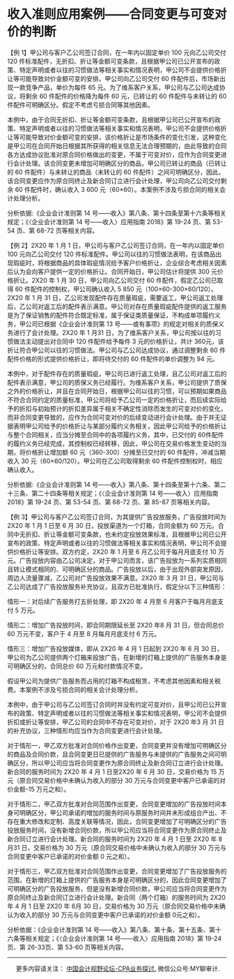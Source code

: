 ﻿收入准则应用案例——合同变更与可变对价的判断
======================

【例 1】甲公司与客户乙公司签订合同，在一年内以固定单价 100 元向乙公司交付 120 件标准配件，无折扣、折让等金额可变条款，且根据甲公司已公开宣布的政策、特定声明或者以往的习惯做法等相关事实和情况表明，甲公司不会提供价格折让等可能导致对价金额可变的安排。甲公司向乙公司交付 60 件配件后，市场新出现一款竞争产品，单价为每件 65 元。为了维系客户关系，甲公司与乙公司达成协议，将剩余 60 件配件的价格降为每件 60 元，已转让的 60 件配件与未转让的 60 件配件可明确区分。假定不考虑亏损合同等其他因素。

本例中，由于合同无折扣、折让等金额可变条款，且根据甲公司已公开宣布的政策、特定声明或者以往的习惯做法等相关事实和情况表明，甲公司不会提供价格折让等可能导致对价金额可变的安排，该价格折让是市场条件的变化引发，这种变化是甲公司在合同开始日根据其所获得的相关信息无法合理预期的，由此导致的合同各方达成协议批准对原合同价格做出的变更，不属于可变对价，应作为合同变更进行会计处理。该合同变更未增加可明确区分的商品，甲公司已转让的商品（已转让的 60 件配件）与未转让的商品（未转让的 60 件配件）之间可明确区分，因此，该合同变更应作为原合同终止及新合同订立进行会计处理，甲公司向乙公司交付剩余 60 件配件时，确认收入 3 600 元（60×60）。本案例不涉及亏损合同的相关会计处理分析。

分析依据:《企业会计准则第 14 号——收入》第八条、第十四条至第十六条等相关规定；《〈企业会计准则第 14 号——收入〉应用指南 2018》第 19-24 页、第 53-54 页、第 68-72 页等相关内容。

【例 2】2X20 年 1 月 1 日，甲公司与客户乙公司签订合同，在一年内以固定单价 100 元向乙公司交付 120 件标准配件。甲公司以往的习惯做法表明，在该商品出现瑕疵时，将根据商品的具体瑕疵情况给予客户价格折让，企业综合考虑相关因素后认为会向客户提供一定的价格折让。合同开始日，甲公司估计将提供 300 元价格折让。2X20 年 1 月 30 日，甲公司向乙公司交付 60 件配件，假定乙公司已取得 60 件配件的控制权，甲公司确认收入 5 850 元（100×60-300×60/120）。2X20 年 1 月 31 日，乙公司发现配件存在质量瑕疵，需要返工，甲公司返工处理后，乙公司对返工后的配件表示满意。甲公司对存在质量瑕疵配件提供的返工服务是为了保证销售的配件符合既定标准，属于保证类质量保证，不构成单项履约义务，甲公司已根据《企业会计准则第 13 号——或有事项》的规定对相关的质保义务进行了会计处理。2X20 年 1 月31 日，为了维系客户关系，甲公司按以往的习惯做法主动提出对合同中 120 件配件给予每件 3 元的价格折让，共计 360元，该折让符合甲公司以往的习惯做法。甲公司与乙公司达成协议，通过调整剩余 60 件配件价格的形式提供价格折让，即将待交付的 60 件配件的单价调整为 94 元。

本例中，对于配件存在的质量瑕疵，甲公司已进行返工处理，且乙公司对返工后的配件表示满意，甲公司的质保义务已经履行。为维系客户关系，甲公司提供了质保之外的价格折让，并且在合同开始日，根据甲公司以往的习惯，可以预期如果商品不符合合同约定的质量标准，甲公司将给予乙公司一定的价格折让，而后续实际给予的折扣与初始预计的折扣差异属于相关不确定性消除而发生的可变对价的变化，而非合同变更导致的，应作为合同可变对价的后续变动进行会计处理。由于并无证据表明甲公司给予的价格折让与某部分履约义务相关，因此甲公司给予的价格折让与整个合同相关，应当分摊至合同中的各项履约义务，其中，已交付的 60件配件的履约义务已经完成，其控制权已经转移，因此，甲公司在交易价格发生变动的当期，将价格折让增加额 60 元（360-300）分摊至已交付的 60 件配件，冲减当期收入 30 元（60×60/120）。甲公司在乙公司取得剩余 60 件配件控制权时，相应确认收入。

分析依据:《企业会计准则第 14 号——收入》第八条、第十四条至第十六条、第二十三条、第二十四条等相关规定；《〈企业会计准则第 14 号——收入〉应用指南 2018》第 19-24 页、第 53-54 页、第 68-72 页、第 85-87 页等相关内容。

【例 3】甲公司与客户乙公司签订合同，为其提供广告投放服务，广告投放时间为 2X20 年 1 月 1 日至 6 月 30 日，投放渠道为一个灯箱，合同金额为 60 万元。合同中无折扣、折让等金额可变条款，也未约定投放效果标准，且根据甲公司已公开宣布的政策、特定声明或者以往的习惯做法等相关事实和情况表明，甲公司不会提供价格折让等安排。双方约定，2X20 年 1 月至 6 月乙公司于每月月底支付 10 万元。广告投放内容由乙公司决定，对于甲公司而言，该广告投放为一系列实质相同且转让模式相同的、可明确区分的商品。广告投放以后，由于出现外部突发原因，周边人流量骤减，乙公司对广告投放效果不满意。2X20 年 3 月 31 日，甲公司与乙公司达成了广告投放服务补充协议，且双方已批准执行，假定分以下三种情形：

情形一：对后续广告服务打五折处理，即 2X20 年 4 月至 6 月客户于每月月底支付 5 万元。

情形二：增加广告投放时间，即合同期限延长至 2X20 年8 月 31 日，但合同总价 60 万元不变，客户于 4 月至 8 月每月月底支付 6 万元。

情形三：增加广告投放媒体，即从 2X20 年 4 月 1 日起到 2X20 年 6 月 30 日，甲公司为乙公司提供两个灯箱来投放广告，在新增的灯箱上提供的广告服务本身是可明确区分的，合同总价 60 万元和付款情况不变。

假设甲公司为提供广告服务而占用的灯箱不构成租赁，不考虑其他因素和相关税费。本案例不涉及亏损合同的相关会计处理分析。

本例中，由于甲公司与乙公司签订合同时并没有约定可变对价，且甲公司已公开宣布的政策、特定声明或者以往的习惯做法等相关事实和情况表明，甲公司不会提供折扣或折让等安排，甲乙公司的合同中不存在可变对价，对于 2X20 年3 月 31 日的补充协议，三种情形均应当作为合同变更进行会计处理。

对于情形一，甲乙双方批准对合同价格作出变更，合同变更并没有增加可明确区分的商品及合同价款，且合同变更日已提供的广告服务与未提供的广告服务之间可明确区分，所以甲公司应当将合同变更作为原合同终止及新合同订立进行会计处理。新合同的服务时间为 2X20 年 4 月 1 日至2X20 年 6 月 30 日，交易价格为 15 万元（原合同交易价格中未确认为收入的部分 30 万元与合同变更中客户已承诺的对价金额\-15 万元之和）。

对于情形二，甲乙双方批准对合同范围作出变更，合同变更增加的广告投放时间本身可明确区分，甲公司承诺的增加的服务时间与原服务时间并未形成组合产出、不存在重大修改和定制、高度关联等情况，因此，合同变更增加了可明确区分的广告投放服务时间，没有新增合同价款，所以甲公司应当将合同变更作为原合同终止及新合同订立进行会计处理。新合同的服务时间为 2X20 年 4 月 1 日至 2X20 年 8 月31 日，交易价格为 30 万元（原合同交易价格中未确认为收入的部分 30 万元与合同变更中客户已承诺的对价金额 0 元之和）。

对于情形三，甲乙双方批准对合同范围作出变更，合同变更增加了广告投放服务的范围，在新增的灯箱上提供的广告服务本身是可明确区分的，因此合同变更增加了可明确区分的广告投放服务，但是没有新增合同价款，甲公司应当将合同变更作为原合同终止及新合同订立进行会计处理。新合同（两个灯箱）的服务时间为 2X20 年 4 月 1 日至 2X20 年 6月 30 日，交易价格为 30 万元（原合同交易价格中未确认为收入的部分 30 万元与合同变更中客户已承诺的对价金额 0元之和）。

分析依据：《企业会计准则第 14 号——收入》第八条、第十条、第十五条、第十六条等相关规定；《〈企业会计准则第 14 号——收入〉应用指南 2018》第 19-24 页、第 26-33页、第 53-60 页等相关内容。

* * *

     更多内容请关注： [中国会计视野论坛-CPA业务探讨.](https://bbs.esnai.com/thread-5354530-1-3.html) 微信公众号:MY聊审计.